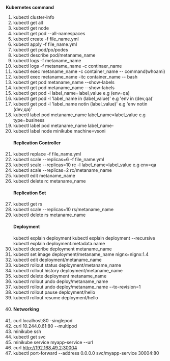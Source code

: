  <b>Kubernetes command</b>
1. kubectl cluster-info
2. kubectl get all
3. kubectl get node
4. kubeclt get pod --all-namespaces
5. kubectl create -f file_name.yml
6. kubectl apply -f file_name.yml
7. kubectl get pod/po/podes
8. kubectl describe pod/metaname_name
9. kubectl logs -f metaname_name
10. kubectl logs -f metaname_name -c continaer_name
11. kubectl exec metaname_name -c container_name -- command(whoami)
12. kubectl exec metaname_name -itc container_name -- bash
13. kubectl get pod metaname_name --show-labels
14. kubectl get pod metaname_name --show-labels
15. kubectl get pod -l label_name=label_value  e.g (env=qa)
16. kubectl get pod -l 'label_name in (label_value)'        e.g 'env in (dev,qa)'
17. kubectl get pod -l 'label_name notin (label_value)'     e.g 'env notin (dev,qa)'
18. kubectl label pod metaname_name label_name=label_value  e.g type=business  
19. kubectl label pod metaname_name label_name-
20. kubectl label node minikube machine=vsoni
    <h4>Replication Controller</h4>
21. kubectl replace -f file_name.yml
22. kubectl scale --replicas=6 -f file_name.yml
23. kubectl scale --replicas=10 rc -l label_name=label_value  e.g env=qa
24. kubectl scale --replicas=2 rc/metaname_name
25. kubectl edit metaname_name
26. kubectl delete rc metaname_name
    <h4>Replication Set</h4>
28. kubectl get rs
29. kubectl scale --replicas=10 rs/metaname_name
30. kubectl delete rs metaname_name
    <h4>Deployment</h4>
    kubectl explain deployment
    kubectl explain deployment --recursive
    kubectl explain deployment.metadata.name
32. kubectl describe deployment metaname_name
33. kubectl set image deployment/metaname_name nignx=nignx:1.4
34. kubectl edit deployment/metaname_name
35. kubectl rollout  status deployment/metaname_name
36. kubectl rollout history  deployment/metaname_name
37. kubectl delete deployment metaname_name
38. kubectl rollout undo deploy/metaname_name
39. kubectl rollout undo deploy/metaname_name --to-revision=1
40. kubectl rollout pause deployment/hello
41. kubectl rollout resume deployment/hello
42. <h4>Networking</h4>
43. curl localhost:80  -singlepod
44. curl 10.244.0.61:80  --multipod
45. minikube ssh
46. kubectl get svc
47. minikube service myapp-service --url
48. curl http://192.168.49.2:30004
49. kubectl port-forward --address 0.0.0.0 svc/myapp-service 30004:80
    


